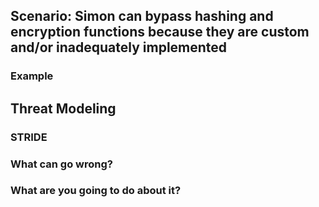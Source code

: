 ## Scenario: Simon can bypass hashing and encryption functions because they are custom and/or inadequately implemented

### Example

## Threat Modeling

### STRIDE

### What can go wrong?

### What are you going to do about it?